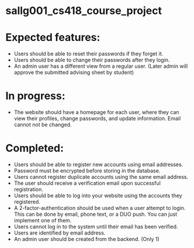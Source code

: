 # sallg001_cs418_course_project


# Expected features:
* Users should be able to reset their passwords if they forget it.
* Users should be able to change their passwords after they login.
* An admin user has a different view from a regular user. (Later admin will approve the submitted advising sheet by student)


# In progress:
* The website should have a homepage for each user, where they can view their profiles, change passwords, and update information. Email cannot not be changed.


# Completed:
* Users should be able to register new accounts using email addresses.
* Password must be encrypted before storing in the database.
* Users cannot register duplicate accounts using the same email address.
* The user should receive a verification email upon successful registration.
* Users should be able to log into your website using the accounts they registered.
* A 2-factor-authentication should be used when a user attempt to login. This can be done by email, phone text, or a DUO push. You can just implement one of them.
* Users cannot log in to the system until their email has been verified.
* Users are identified by email address.
* An admin user should be created from the backend. (Only 1)
